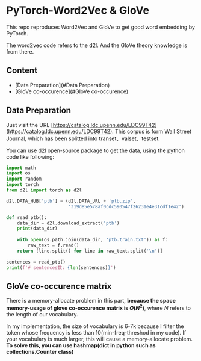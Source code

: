 # PyTorch-Word2Vec & GloVe

This repo reproduces Word2Vec and GloVe to get good word embedding by PyTorch.

The word2vec code refers to the [d2l](https://zh-v2.d2l.ai/). And the GloVe theory knowledge is from there.



## Content

- [Data Preparation](#Data Preparation)
- [GloVe co-occurence](#GloVe co-occurence)

## Data Preparation

Just visit the URL [https://catalog.ldc.upenn.edu/LDC99T42](https://catalog.ldc.upenn.edu/LDC99T42). This corpus is form Wall Street Journal, which has been splitted into transet、valset、testset.



You can use d2l open-source package to get the data, using the python code like following:

```python
import math
import os
import random
import torch
from d2l import torch as d2l

d2l.DATA_HUB['ptb'] = (d2l.DATA_URL + 'ptb.zip',
                       '319d85e578af0cdc590547f26231e4e31cdf1e42')

def read_ptb():
    data_dir = d2l.download_extract('ptb')
    print(data_dir)
    
    with open(os.path.join(data_dir, 'ptb.train.txt')) as f:
        raw_text = f.read()
    return [line.split() for line in raw_text.split('\n')]

sentences = read_ptb()
print(f'# sentences数: {len(sentences)}')
```

## GloVe co-occurence matrix

There is a memory-allocate problem in this part, **because the space memory-usage of glove co-occurence matrix is $O(N^2)$**, where $N$ refers to the length of our vocabulary. 

In my implementation, the size of vocabulary is 6-7k because I filter the token whose frequency is less than 10(min-freq-threshod in my code). If your vocabulary is much larger, this will cause a memory-allocate problem. **To solve this, you can use hashmap(dict in python such as  collections.Counter class)**